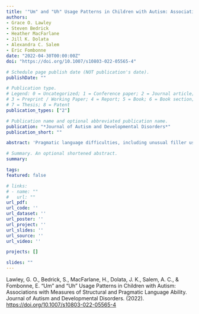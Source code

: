 ```yaml
---
title: '"Um" and "Uh" Usage Patterns in Children with Autism: Associations with Measures of Structural and Pragmatic Language Ability'
authors:
- Grace O. Lawley
- Steven Bedrick
- Heather MacFarlane
- Jill K. Dolata
- Alexandra C. Salem
- Eric Fombonne
date: "2022-04-30T00:00:00Z"
doi: "https://doi.org/10.1007/s10803-022-05565-4"

# Schedule page publish date (NOT publication's date).
publishDate: ""

# Publication type.
# Legend: 0 = Uncategorized; 1 = Conference paper; 2 = Journal article;
# 3 = Preprint / Working Paper; 4 = Report; 5 = Book; 6 = Book section;
# 7 = Thesis; 8 = Patent
publication_types: ["2"]

# Publication name and optional abbreviated publication name.
publication: "*Journal of Autism and Developmental Disorders*"
publication_short: ""

abstract: 'Pragmatic language difficulties, including unusual filler usage, are common among children with Autism Spectrum Disorder (ASD). This study investigated “um” and “uh” usage in children with ASD and typically developing (TD) controls. We analyzed transcribed Autism Diagnostic Observation Schedule (ADOS) sessions for 182 children (117 ASD, 65 TD), aged 4 to 15. Although the groups did not differ in “uh” usage, the ASD group used fewer “ums” than the TD group. This held true after controlling for age, sex, and IQ. Within ASD, social affect and pragmatic language scores did not predict filler usage; however, structural language scores predicted “um” usage. Lower “um” rates among children with ASD may reflect problems with planning or production rather than pragmatic language.'

# Summary. An optional shortened abstract.
summary: 

tags:
featured: false

# links:
# - name: ""
#   url: ""
url_pdf: 
url_code: ''
url_dataset: ''
url_poster: ''
url_project: ''
url_slides: ''
url_source: ''
url_video: ''

projects: []

slides: ""
---
```


Lawley, G. O., Bedrick, S., MacFarlane, H., Dolata, J. K., Salem, A. C., & Fombonne, E. “Um” and “Uh” Usage Patterns in Children with Autism: Associations with Measures of Structural and Pragmatic Language Ability. Journal of Autism and Developmental Disorders. (2022). https://doi.org/10.1007/s10803-022-05565-4
